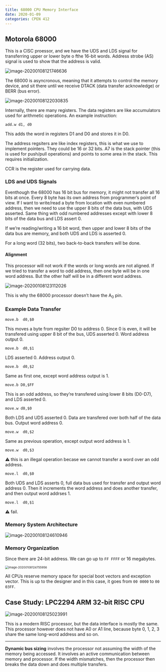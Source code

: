 ```yaml
---
title: 68000 CPU Memory Interface
date: 2020-01-09
categories: CPEN 412
---
```


## Motorola 68000

This is a CISC proessor, and we have the UDS and LDS signal for transferring upper or lower byte o fthe 16-bit words. Address strobe (AS) signal is used to show that the address is valid.

![image-20200108121746636](assets/image-20200108121746636.png)

The 68000 is asyncronous, meaning that it attempts to control the memory device, and sit there until we receive DTACK (data transfer acknowledge) or BERR (bus error).

![image-20200108122030835](assets/image-20200108122030835.png)

Internally, there are many registers. The data registers are like accumulators used for arithmetic operations. An example instruction:

```assembly
add.w d1, d0
```

This adds the word in registers D1 and D0 and stores it in D0.

The address regsiters are like index registers, this is what we use to implement pointers. They could be 16 or 32 bits. A7 is the stack pointer (this is used for push/pull operations) and points to some area in the stack. This requires initialization.

CCR is the register used for carrying data.

### LDS and UDS Signals

Eventhough the 68000 has 16 bit bus for memory, it might not transfer all 16 bits at once. Every 8 byte has its own address from programmer’s point of view. If I want to write/read a byte from location with even numbered address, then we need to use the upper 8 bits of the data bus, with UDS asserted. Same thing with odd numbered addresses except with lower 8 bits of the data bus and LDS assert 0.

If we’re reading/writing a 16 bit word, then upper and lower 8 bits of the data bus are memory, and both UDS and LDS is asserted 0.

For a long word (32 bits), two back-to-back transfers will be done.

#### Alignment

This processor will not work if the words or long words are not aligned. If we tried to transfer a word to odd address, then one byte will be in one word address. But the other half will be in a different word address.

![image-20200108123112026](assets/image-20200108123112026.png)

This is why the 68000 processor doesn’t have the A<sub>0</sub> pin. 

### Example Data Transfer

```
move.b	d0,$0
```

This moves a byte from regsiter D0 to address 0. Since 0 is even, it will be transfered using upper 8 bit of the bus, UDS asserted 0. Word address output 0.

```
move.b	d0,$1
```

LDS asserted 0. Address output 0.

```
move.b	d0,$2
```

Same as first one, except word address output is 1.

```
move.b D0,$FF
```

This is an odd address, so they’re transfered using lower 8 bits (D0-D7), and LDS asserted 0.

```
move.w d0,$0
```

Both LDS and UDS asserted 0. Data are transfered over both half of the data bus. Output word address 0.

```
move.w	d0,$2
```

Same as previous operation, except output word address is 1.

```
move.w 	d0,$3
```

:warning: this is an illegal operation becase we cannot transfer a word over an odd address.

```
move.l	d0,$0
```

Both UDS and LDS asserts 0, full data bus used for transfer and output word address 0. Then it increments the word address and does another transfer, and then output word addrses 1.

```
move.l	d0,$1
```

:warning: fail.

### Memory System Architecture

![image-20200108124610946](assets/image-20200108124610946.png)

### Memory Organization

Since there are 24-bit address. We can go up to `FF FFFF` or 16 megabytes. 

<img src="assets/image-20200108124755956.png" alt="image-20200108124755956" style="zoom: 67%;" />

All CPUs reserve memory space for special boot vectors and exception vector. This is up to the designer and in this case, it goes from `00 0000` to `00 03FF`.

## Case Study: LPC2294 ARM 32-bit RISC CPU

![image-20200108125023991](assets/image-20200108125023991.png)

This is a modern RISC processor, but the data interface is mostly the same. This processor however does not have A0 or A1 line, because byte 0, 1, 2, 3 share the same long-word address and so on.

---

**Dynamic bus sizing** involves the processor not assuming the width of the memory being accessed. It involves an active communication between memory and processor. If the width mismatches, then the processor then breaks the data down and does multiple transfers.